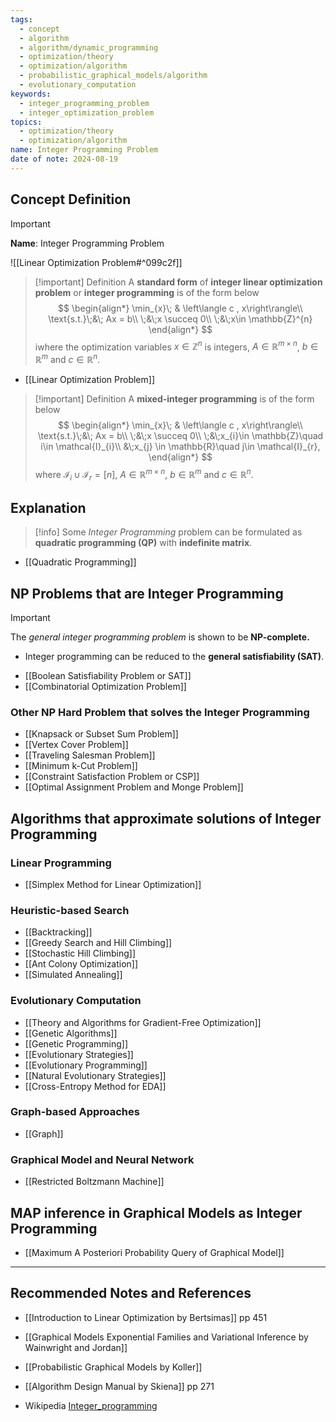 ```yaml
---
tags:
  - concept
  - algorithm
  - algorithm/dynamic_programming
  - optimization/theory
  - optimization/algorithm
  - probabilistic_graphical_models/algorithm
  - evolutionary_computation
keywords:
  - integer_programming_problem
  - integer_optimization_problem
topics:
  - optimization/theory
  - optimization/algorithm
name: Integer Programming Problem
date of note: 2024-08-19
---
```


## Concept Definition

>[!important]
>**Name**: Integer Programming Problem

![[Linear Optimization Problem#^099c2f]]


>[!important] Definition
>A **standard form** of  **integer linear optimization problem** or **integer programming** is of the form below
>$$
>\begin{align*}
>\min_{x}\; & \left\langle c ,  x\right\rangle\\
>\text{s.t.}\;&\; Ax = b\\
>\;&\;x \succeq 0\\
>\;&\;x\in \mathbb{Z}^{n}
\end{align*}
>$$
>iwhere the optimization variables $x\in \mathbb{Z}^{n}$ is integers, $A\in \mathbb{R}^{m\times n}$, $b\in \mathbb{R}^{m}$  and $c\in \mathbb{R}^{n}.$

- [[Linear Optimization Problem]]

>[!important] Definition
>A  **mixed-integer programming** is of the form below
>$$
>\begin{align*}
>\min_{x}\; & \left\langle c ,  x\right\rangle\\
>\text{s.t.}\;&\; Ax = b\\
>\;&\;x \succeq 0\\
>\;&\;x_{i}\in \mathbb{Z}\quad i\in \mathcal{I}_{i}\\
>&\;x_{j} \in \mathbb{R}\quad j\in \mathcal{I}_{r},
\end{align*}
>$$
>where $\mathcal{I}_{i} \cup \mathcal{I}_{r} = [n]$, $A\in \mathbb{R}^{m\times n}$, $b\in \mathbb{R}^{m}$ and $c\in \mathbb{R}^{n}.$


## Explanation

>[!info]
>Some *Integer Programming* problem can be formulated as **quadratic programming (QP)** with **indefinite matrix**.

- [[Quadratic Programming]]

## NP Problems that are Integer Programming

>[!important] 
>The *general integer programming problem* is shown to be **NP-complete.**
>- Integer programming can be reduced to the **general satisfiability (SAT)**. 
>

- [[Boolean Satisfiability Problem or SAT]]
- [[Combinatorial Optimization Problem]]


### Other NP Hard Problem that solves the Integer Programming

- [[Knapsack or Subset Sum Problem]]
- [[Vertex Cover Problem]]
- [[Traveling Salesman Problem]]
- [[Minimum k-Cut Problem]]
- [[Constraint Satisfaction Problem or CSP]]
- [[Optimal Assignment Problem and Monge Problem]]



## Algorithms that approximate solutions of Integer Programming

### Linear Programming

- [[Simplex Method for Linear Optimization]]


### Heuristic-based Search

- [[Backtracking]]
- [[Greedy Search and Hill Climbing]]
- [[Stochastic Hill Climbing]]
- [[Ant Colony Optimization]]
- [[Simulated Annealing]]

### Evolutionary Computation

- [[Theory and Algorithms for Gradient-Free Optimization]]
- [[Genetic Algorithms]]
- [[Genetic Programming]]
- [[Evolutionary Strategies]]
- [[Evolutionary Programming]]
- [[Natural Evolutionary Strategies]]
- [[Cross-Entropy Method for EDA]]

### Graph-based Approaches

- [[Graph]]


### Graphical Model and Neural Network

- [[Restricted Boltzmann Machine]]





## MAP inference in Graphical Models as Integer Programming

- [[Maximum A Posteriori Probability Query of Graphical Model]]




-----------
##  Recommended Notes and References




- [[Introduction to Linear Optimization by Bertsimas]] pp 451
- [[Graphical Models Exponential Families and Variational Inference by Wainwright and Jordan]]
- [[Probabilistic Graphical Models by Koller]]
- [[Algorithm Design Manual by Skiena]] pp 271

- Wikipedia [Integer_programming](https://en.wikipedia.org/wiki/Integer_programming)
